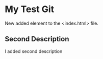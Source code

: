 # My Test Git

New added element to the <index.html> file.

## Second Description

I added second description